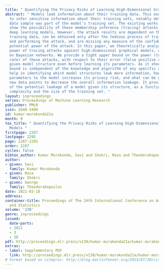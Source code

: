 ```yaml
---
title: " Quantifying the Privacy Risks of Learning High-Dimensional Graphical Models "
abstract: " Models leak information about their training data. This enables attackers
  to infer sensitive information about their training sets, notably determine if a
  data sample was part of the model’s training set. The existing works empirically
  show the possibility of these membership inference (tracing) attacks against complex
  deep learning models. However, the attack results are dependent on the specific
  training data, can be obtained only after the tedious process of training the model
  and performing the attack, and are missing any measure of the confidence and unused
  potential power of the attack. In this paper, we theoretically analyze the maximum
  power of tracing attacks against high-dimensional graphical models, with the focus
  on Bayesian networks. We provide a tight upper bound on the power (true positive
  rate) of these attacks, with respect to their error (false positive rate), for a
  given model structure even before learning its parameters. As it should be, the
  bound is independent of the knowledge and algorithm of any specific attack. It can
  help in identifying which model structures leak more information, how adding new
  parameters to the model increases its privacy risk, and what can be gained by adding
  new data points to decrease the overall information leakage. It provides a measure
  of the potential leakage of a model given its structure, as a function of the model
  complexity and the size of the training set. "
layout: inproceedings
series: Proceedings of Machine Learning Research
publisher: PMLR
issn: 2640-3498
id: kumar-murakonda21a
month: 0
tex_title: " Quantifying the Privacy Risks of Learning High-Dimensional Graphical
  Models "
firstpage: 2287
lastpage: 2295
page: 2287-2295
order: 2287
cycles: false
bibtex_author: Kumar Murakonda, Sasi and Shokri, Reza and Theodorakopoulos, George
author:
- given: Sasi
  family: Kumar Murakonda
- given: Reza
  family: Shokri
- given: George
  family: Theodorakopoulos
date: 2021-03-18
address: 
container-title: Proceedings of The 24th International Conference on Artificial Intelligence
  and Statistics
volume: '130'
genre: inproceedings
issued:
  date-parts:
  - 2021
  - 3
  - 18
pdf: http://proceedings.mlr.press/v130/kumar-murakonda21a/kumar-murakonda21a.pdf
extras:
- label: Supplementary PDF
  link: http://proceedings.mlr.press/v130/kumar-murakonda21a/kumar-murakonda21a-supp.pdf
# Format based on citeproc: http://blog.martinfenner.org/2013/07/30/citeproc-yaml-for-bibliographies/
---
```

